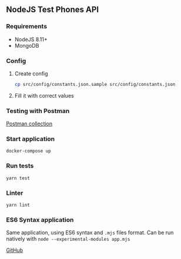 ## NodeJS Test Phones API

### Requirements
* NodeJS 8.11+
* MongoDB

### Config
1. Create config 
    ```bash
    cp src/config/constants.json.sample src/config/constants.json
    ```
2. Fill it with correct values

### Testing with Postman
[Postman collection](https://www.getpostman.com/collections/62ace60261f009dc09aa)

### Start application
```docker-compose up```

### Run tests
```yarn test```

### Linter
```yarn lint```


### ES6 Syntax application
Same application, using ES6 syntax and `.mjs` files format. Can be run natively with `node --experimental-modules app.mjs`

[GitHub](https://github.com/ZhuChara2004/node-phones-api)
